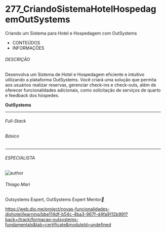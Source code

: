 # 277_CriandoSistemaHotelHospedagemOutSystems
Criando um Sistema para Hotel e Hospedagem com OutSystems



- CONTEÚDOS
- INFORMAÇÕES

###### DESCRIÇÃO

Desenvolva um Sistema de Hotel e Hospedagem eficiente e intuitivo utilizando a plataforma OutSystems. Você criará uma solução que permita aos usuários realizar reservas, gerenciar check-ins e check-outs, além de oferecer funcionalidades adicionais, como solicitação de serviços de quarto e feedback dos hóspedes.

**OutSystems**

------

###### Full-Stack

###### Básico

------

###### ESPECIALISTA

![author](https://hermes.dio.me/users/author/photos/ce9edb13-2003-4fbb-8192-9b40c9124822.jpg)

###### Thiago Mari

Outsystems Expert, OutSystems Expert Mentor[**](https://www.linkedin.com/in/thiago-mari/)



https://web.dio.me/project/novas-funcionalidades-diohotel/learning/bbe114df-b54c-4ba3-967f-d4fa9112b991?back=/track/formacao-outsystems-fundamentals&tab=certificate&moduleId=undefined



